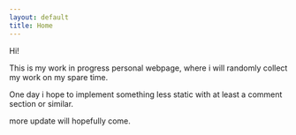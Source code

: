 ```yaml
---
layout: default
title: Home
---
```


Hi!

This is my work in progress personal webpage, where i will randomly collect my work on my spare time.

One day i hope to implement something less static with at least a comment section or similar.

more update will hopefully come.